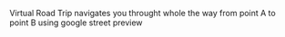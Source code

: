 Virtual Road Trip navigates you throught whole the way from point A to point B using google street preview 